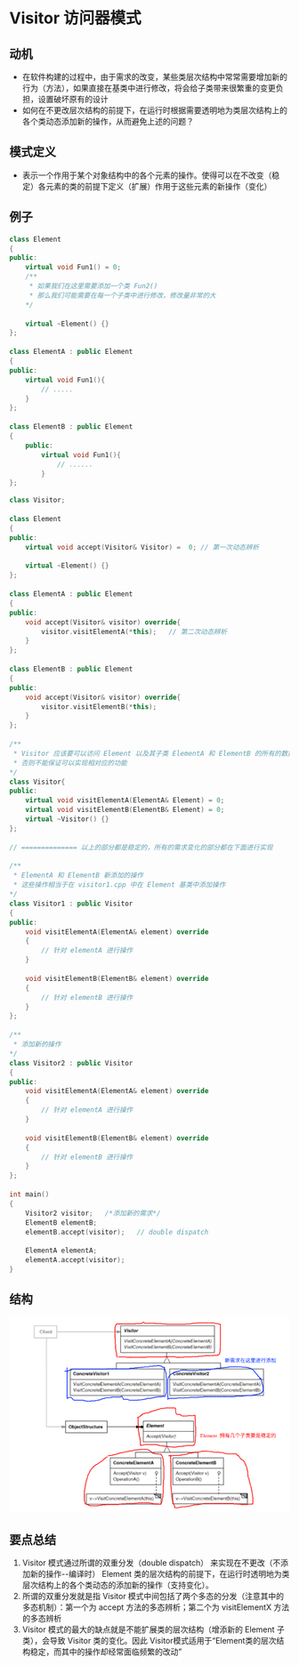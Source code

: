 # Visitor 访问器模式

## 动机

* 在软件构建的过程中，由于需求的改变，某些类层次结构中常常需要增加新的行为（方法），如果直接在基类中进行修改，将会给子类带来很繁重的变更负担，设置破坏原有的设计
* 如何在不更改层次结构的前提下，在运行时根据需要透明地为类层次结构上的各个类动态添加新的操作，从而避免上述的问题？

## 模式定义

* 表示一个作用于某个对象结构中的各个元素的操作。使得可以在不改变（稳定）各元素的类的前提下定义（扩展）作用于这些元素的新操作（变化）

## 例子

```c++
class Element 
{
public:
    virtual void Fun1() = 0;
    /**
     * 如果我们在这里需要添加一个类 Fun2()
     * 那么我们可能需要在每一个子类中进行修改，修改量非常的大
    */
    
    virtual ~Element() {}
};

class ElementA : public Element
{
public:
    virtual void Fun1(){
        // .....
    }
};

class ElementB : public Element
{
    public:
        virtual void Fun1(){
            // ......
        }
};
```



```c++
class Visitor;

class Element 
{
public:
    virtual void accept(Visitor& Visitor) =  0; // 第一次动态辨析

    virtual ~Element() {}
};

class ElementA : public Element
{
public:
    void accept(Visitor& visitor) override{
        visitor.visitElementA(*this);   // 第二次动态辨析
    }
};

class ElementB : public Element
{
public:
    void accept(Visitor& visitor) override{
        visitor.visitElementB(*this);
    }
};

/**
 * Visitor 应该要可以访问 Element 以及其子类 ElementA 和 ElementB 的所有的数据
 * 否则不能保证可以实现相对应的功能
*/
class Visitor{
public:
    virtual void visitElementA(ElementA& Element) = 0;
    virtual void visitElementB(ElementB& Element) = 0;
    virtual ~Visitor() {}
};

// ============== 以上的部分都是稳定的，所有的需求变化的部分都在下面进行实现

/**
 * ElementA 和 ElementB 新添加的操作
 * 这些操作相当于在 visitor1.cpp 中在 Element 基类中添加操作
*/
class Visitor1 : public Visitor
{
public:
    void visitElementA(ElementA& element) override
    {
        // 针对 elementA 进行操作
    }

    void visitElementB(ElementB& element) override
    {
        // 针对 elementB 进行操作
    }
};

/**
 * 添加新的操作
*/
class Visitor2 : public Visitor
{
public:
    void visitElementA(ElementA& element) override
    {
        // 针对 elementA 进行操作
    }

    void visitElementB(ElementB& element) override
    {
        // 针对 elementB 进行操作
    }
};

int main()
{
    Visitor2 visitor;   /*添加新的需求*/
    ElementB elementB;
    elementB.accept(visitor);   // double dispatch 

    ElementA elementA;
    elementA.accept(visitor);
}
```

## 结构

![](./img/visitor1.png)

## 要点总结

1. Visitor 模式通过所谓的双重分发（double dispatch） 来实现在不更改（不添加新的操作--编译时） Element 类的层次结构的前提下，在运行时透明地为类层次结构上的各个类动态的添加新的操作（支持变化）。
2. 所谓的双重分发就是指 Visitor 模式中间包括了两个多态的分发（注意其中的多态机制）：第一个为 accept 方法的多态辨析；第二个为 visitElementX 方法的多态辨析
3. Visitor 模式的最大的缺点就是不能扩展类的层次结构（增添新的 Element 子类），会导致 Visitor 类的变化。因此 Visitor模式适用于“Element类的层次结构稳定，而其中的操作却经常面临频繁的改动”

